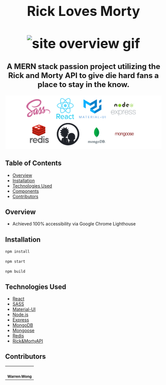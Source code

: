 <h1 align="center" style="font-size: 2.7rem;">Rick Loves Morty<br><br>
  <img src="./client/assets/site-overview.gif" width="800" alt="site overview gif">
  <br>
</h1>

<h2 align="center" style="font-size: 1.5rem;">A MERN stack passion project utilizing the Rick and Morty API to give die hard fans a place to stay in the know.</h2>

![readme dependency logos](client/assets/readme-logo.png 'readme dependency logos')

## Table of Contents

- [Overview](#Overview)
- [Installation](#Installation)
- [Technologies Used](#Technologies-Used)
- [Components](#Components)
- [Contributors](#Contributors)

## Overview

- Achieved 100% accessibility via Google Chrome Lighthouse

## Installation

```
npm install

npm start

npm build
```

## Technologies Used

- [React](https://reactjs.org/)
- [SASS](https://sass-lang.com/)
- [Material-UI](https://material-ui.com/)
- [Node.js](https://nodejs.org/en/)
- [Express](https://expressjs.com/)
- [MongoDB](https://www.mongodb.com/)
- [Mongoose](https://mongoosejs.com/)
- [Redis](https://redis.io/)
- [Rick&MortyAPI](https://rickandmortyapi.com/)

## Contributors

<table>
  <tr>
    <td align="center"><a href="https://github.com/WarrenWongCodes"><img src="https://avatars.githubusercontent.com/u/8570718?v=3?s=100" width="100px;" alt=""/><br /><sub><b>Warren Wong</b></sub></a><br /></td>
  </tr>
</table>
